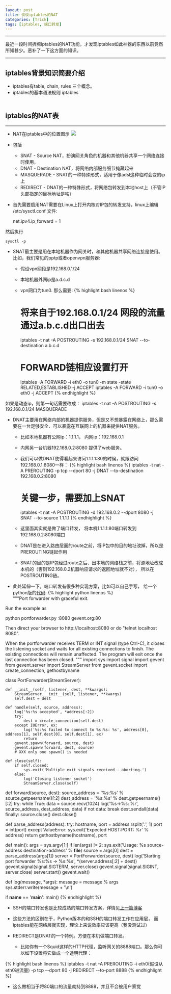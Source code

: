 ```yaml
---
layout: post
title: 谈谈iptables的NAT
categories: [Trick]
tags: [iptables, 端口转发]
---
```

---------------------------------------

最近一段时间折腾iptables的NAT功能，才发现iptables如此神器的东西以前竟然所知甚少。恶补了一下这方面的知识。

---------------------------------------
## iptables背景知识简要介绍

* iptables有table, chain, rules 三个概念。
* iptables的基本语法规则
    iptables  <option> <chain> <matching criteria> <target>
 

## iptables的NAT表
---------------------------------------
* NAT在iptables中的位置图示
![](http://ww4.sinaimg.cn/large/a74ecc4cjw1e3ypso4b3tj20dx0760t9.jpg)

* 包括
  * SNAT - Source NAT，扮演网关角色的机器和其他机器共享一个网络连接时使用，
  * DNAT - Destination NAT，将网络内部服务细节掩藏起来 
  * MASQUERADE - SNAT的一种特殊形式，适用于像adsl这种临时会变的ip上
  * REDIRECT - DNAT的一种特殊形式，将网络包转发到本地host上（不管IP头部指定的目标地址是啥）

* 首先需要启用NAT需要在Linux上打开内核对IP包的转发支持，linux上编辑 /etc/sysctl.conf 文件:


    net.ipv4.ip_forward = 1

然后执行

    sysctl -p 

* SNAT最主要是用在本地机器作为网关时，和其他机器共享网络连接是使用。比如，我们常见的pptp或者openvpn服务器:
  * 假设vpn网段是192.168.0.1/24
  * 本地机器外网ip是a.d.c.d
  * vpn网口为tun0. 那么需要:
{% highlight bash linenos %}  
    # 将来自于192.168.0.1/24 网段的流量通过a.b.c.d出口出去
    iptables -t nat -A POSTROUTING -s 192.168.0.1/24 SNAT --to-destination a.b.c.d
    
    # FORWARD链相应设置打开
    iptables -A FORWARD -i eth0 -o tun0 -m state -state RELATED,ESTABLISHED -j ACCEPT
    iptables -A FORWARD -i tun0 -o eth0 -j ACCEPT
{% endhighlight %}

如果是动态ip，则第一句话需要改成：
    iptables  -t nat -A POSTROUTING -s 192.168.0.1/24 MASQUERADE

* DNAT主要用在网络内部的机器提供服务，但是又不想暴露在网络上，那么需要在一台足够安全、可以暴露在互联网上的机器来提供NAT服务。
  * 比如本地机器有公网ip：1.1.1.1， 内网ip：192.168.0.1
  * 内网另一台机器192.168.0.2:8080 提供了web服务。
  * 我们可以做DNAT使得看起来访问1.1.1.1:80的时候，就跟访问192.168.0.1:8080一样：
    {% highlight bash linenos %}
    iptables -t nat -A PREROUTING -p tcp --dport 80 -j DNAT --to-destination 192.168.0.2:8080
    
    # 关键一步，需要加上SNAT
    iptables -t nat -A POSTROUTING -d 192.168.0.2 --dport 8080 -j SNAT --to-source 1.1.1.1
{% endhighlight %}

  * 这里面其实就是做了端口转发， 将本机1.1.1.1:80端口转发到192.168.0.2:8080端口
  * DNAT是在进入路由层面的route之前，将IP包中的目的地址改掉，所以是PREROUTING链起作用
  * SNAT的目的是IP包经过route之后、出本地的网络栈之前，将源地址改成本机的（否则192.168.0.2机器响应请求的返回地址就不对）， 所以在POSTROUTING链。

* 此处延伸一下。端口转发有很多种实现方案，比如可以自己手写， 给一个python版的[代码](https://github.com/surfly/gevent/blob/master/examples/portforwarder.py):
{% highlight python linenos %}   
"""Port forwarder with graceful exit.

Run the example as

  python portforwarder.py :8080 gevent.org:80

Then direct your browser to http://localhost:8080 or do "telnet localhost 8080".

When the portforwarder receives TERM or INT signal (type Ctrl-C),
it closes the listening socket and waits for all existing
connections to finish. The existing connections will remain unaffected.
The program will exit once the last connection has been closed.
"""
import sys
import signal
import gevent
from gevent.server import StreamServer
from gevent.socket import create_connection, gethostbyname


class PortForwarder(StreamServer):

    def __init__(self, listener, dest, **kwargs):
        StreamServer.__init__(self, listener, **kwargs)
        self.dest = dest

    def handle(self, source, address):
        log('%s:%s accepted', *address[:2])
        try:
            dest = create_connection(self.dest)
        except IOError, ex:
            log('%s:%s failed to connect to %s:%s: %s', address[0], address[1], self.dest[0], self.dest[1], ex)
            return
        gevent.spawn(forward, source, dest)
        gevent.spawn(forward, dest, source)
        # XXX only one spawn() is needed

    def close(self):
        if self.closed:
            sys.exit('Multiple exit signals received - aborting.')
        else:
            log('Closing listener socket')
            StreamServer.close(self)


def forward(source, dest):
    source_address = '%s:%s' % source.getpeername()[:2]
    dest_address = '%s:%s' % dest.getpeername()[:2]
    try:
        while True:
            data = source.recv(1024)
            log('%s->%s: %r', source_address, dest_address, data)
            if not data:
                break
            dest.sendall(data)
    finally:
        source.close()
        dest.close()


def parse_address(address):
    try:
        hostname, port = address.rsplit(':', 1)
        port = int(port)
    except ValueError:
        sys.exit('Expected HOST:PORT: %r' % address)
    return gethostbyname(hostname), port


def main():
    args = sys.argv[1:]
    if len(args) != 2:
        sys.exit('Usage: %s source-address destination-address' % __file__)
    source = args[0]
    dest = parse_address(args[1])
    server = PortForwarder(source, dest)
    log('Starting port forwarder %s:%s -> %s:%s', *(server.address[:2] + dest))
    gevent.signal(signal.SIGTERM, server.close)
    gevent.signal(signal.SIGINT, server.close)
    server.start()
    gevent.wait()


def log(message, *args):
    message = message % args
    sys.stderr.write(message + '\n')


if __name__ == '__main__':
    main()
{% endhighlight %}

* SSH的端口转发也是比较成熟的端口转发方案，详情见[上一篇博客](http://www.liugj.com/2013/04/SSH-port-forwarding/)

* 这些方法的区别在于，Python版本的和SSH的端口转发工作在应用层， 而iptables能在网络层就实现，理论上来说效率应该更高（我没测试过）


* REDIRECT是DNAT的一个特例。方便在本机做端口转发。
  * 比如你有一个Squid这样的HTTP代理，监听网关的8888端口。那么你可以如下设置将它做成一个透明代理：

{% highlight bash linenos %}
    iptables -t nat -A PREROUTING -i eth0(假设从eth0进流量)  -p tcp --dport 80 -j REDIRECT  --to-port 8888
{% endhighlight %}
  * 这么做相当于将80端口的流量劫持到8888，并且不会被用户察觉


